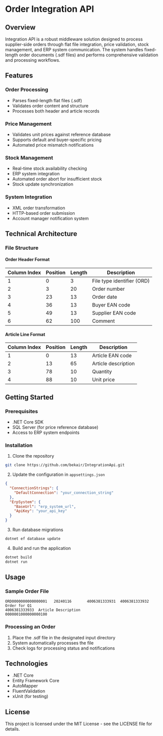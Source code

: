 # Order Integration API

## Overview
Integration API is a robust middleware solution designed to process supplier-side orders through flat file integration, price validation, 
stock management, and ERP system communication. The system handles fixed-length order documents (.sdf files) and performs comprehensive validation and processing workflows.

## Features

### Order Processing
- Parses fixed-length flat files (.sdf)
- Validates order content and structure
- Processes both header and article records

### Price Management
- Validates unit prices against reference database
- Supports default and buyer-specific pricing
- Automated price mismatch notifications

### Stock Management
- Real-time stock availability checking
- ERP system integration
- Automated order abort for insufficient stock
- Stock update synchronization

### System Integration
- XML order transformation
- HTTP-based order submission
- Account manager notification system

## Technical Architecture

### File Structure
#### Order Header Format
| Column Index | Position | Length | Description |
|--------------|----------|---------|-------------|
| 1 | 0 | 3 | File type identifier (ORD) |
| 2 | 3 | 20 | Order number |
| 3 | 23 | 13 | Order date |
| 4 | 36 | 13 | Buyer EAN code |
| 5 | 49 | 13 | Supplier EAN code |
| 6 | 62 | 100 | Comment |

#### Article Line Format
| Column Index | Position | Length | Description |
|--------------|----------|---------|-------------|
| 1 | 0 | 13 | Article EAN code |
| 2 | 13 | 65 | Article description |
| 3 | 78 | 10 | Quantity |
| 4 | 88 | 10 | Unit price |

## Getting Started

### Prerequisites
- .NET Core SDK
- SQL Server (for price reference database)
- Access to ERP system endpoints

### Installation
1. Clone the repository
```bash
git clone https://github.com/bekair/IntegrationApi.git
```

2. Update the configuration in `appsettings.json`
```json
{
  "ConnectionStrings": {
    "DefaultConnection": "your_connection_string"
  },
  "ErpSystem": {
    "BaseUrl": "erp_system_url",
    "ApiKey": "your_api_key"
  }
}
```

3. Run database migrations
```bash
dotnet ef database update
```

4. Build and run the application
```bash
dotnet build
dotnet run
```

## Usage

### Sample Order File
```
ORD0000000000000001   20240116       4006381333931  4006381333932  Order for Q1        
4006381333933  Article Description                                       0000001000000000100
```

### Processing an Order
1. Place the .sdf file in the designated input directory
2. System automatically processes the file
3. Check logs for processing status and notifications

## Technologies
- .NET Core
- Entity Framework Core
- AutoMapper
- FluentValidation
- xUnit (for testing)

## License
This project is licensed under the MIT License - see the LICENSE file for details.
